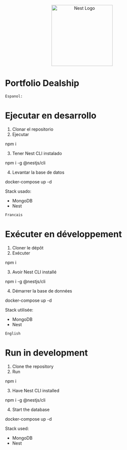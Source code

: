 <p align="center">
  <a href="http://nestjs.com/" target="blank"><img src="https://nestjs.com/img/logo-small.svg" width="200" alt="Nest Logo" /></a>
</p>

[circleci-image]: https://img.shields.io/circleci/build/github/nestjs/nest/master?token=abc123def456
[circleci-url]: https://circleci.com/gh/nestjs/nest


# Portfolio Dealship


```
Espanol:
```
# Ejecutar en desarrollo

1. Clonar el repositorio
2. Ejecutar

npm i

3. Tener Nest CLI instalado 

npm i -g @nestjs/cli

4. Levantar la base de datos

docker-compose up -d

Stack usado:
* MongoDB
* Nest

```
Francais
```
# Exécuter en développement

1. Cloner le dépôt
2. Exécuter

npm i

3. Avoir Nest CLI installé

npm i -g @nestjs/cli

4. Démarrer la base de données

docker-compose up -d

Stack utilisée:
* MongoDB
* Nest

```
English
```

# Run in development

1. Clone the repository
2. Run

npm i

3. Have Nest CLI installed

npm i -g @nestjs/cli

4. Start the database

docker-compose up -d

Stack used:
* MongoDB
* Nest
```
```

